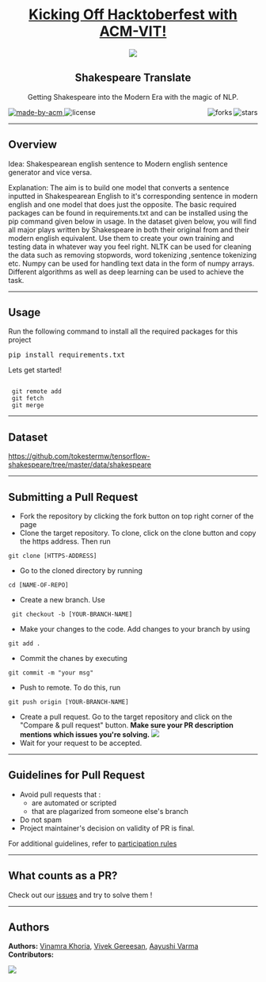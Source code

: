 <h1 align="center"><a href="https://organize.mlh.io/participants/events/4390-kickstarting-hacktoberfest-with-acm-vit">Kicking Off Hacktoberfest with ACM-VIT!</a></h1>
<p align="center">
<img src="https://raw.githubusercontent.com/Malika01/hacktoberfest-readme/master/Final.png">
</p>

<h2 align="center"> Shakespeare Translate </h2>

<p align="center"> 
Getting Shakespeare into the Modern Era with the magic of NLP.
</p>

<p>
  <a href="https://acmvit.in/" target="_blank">
    <img alt="made-by-acm" src="https://img.shields.io/badge/MADE%20BY-ACM%20VIT-blue?style=for-the-badge" />
  </a>
    <!-- Uncomment the below line to add the license badge. Make sure the right license badge is reflected. -->
    <img alt="license" src="https://img.shields.io/badge/License-MIT-green.svg?style=for-the-badge"  />
    <img alt="stars" src="https://img.shields.io/github/stars/ACM-VIT/Good-Client-Bad-Client?style=social" align="right"/> 
    <img alt="forks" src="https://img.shields.io/github/forks/ACM-VIT/Good-Client-Bad-Client?style=social" align="right"/>
</p>

---
## Overview

Idea:
Shakespearean english sentence to Modern english sentence generator and vice versa.

Explanation:
The aim is to build one model that converts a sentence inputted in Shakespearean English to it's corresponding sentence in modern english and one model that does just the opposite. The basic required packages can be found in requirements.txt and can be installed using the pip command given below in usage. In the dataset given below, you will find all major plays written by Shakespeare in both their original from and their modern english equivalent. Use them to create your own training and testing data in whatever way you feel right. NLTK can be used for cleaning the data such as removing stopwords, word tokenizing ,sentence tokenizing etc. Numpy can be used for handling text data in the form of numpy arrays. Different algorithms as well as deep learning can be used to achieve the task.


---
## Usage
Run the following command to install all the required packages for this project
<pre>pip install requirements.txt</pre>

Lets get started!
 <pre><code>
 git remote add
 git fetch 
 git merge</code></pre>
---
## Dataset

https://github.com/tokestermw/tensorflow-shakespeare/tree/master/data/shakespeare


---
## Submitting a Pull Request

 * Fork the repository by clicking the fork button on top right corner of the page
 * Clone the target repository. To clone, click on the clone button and copy the https address. Then run 
 <pre><code>git clone [HTTPS-ADDRESS]</code></pre>
* Go to the cloned directory by running 
<pre><code>cd [NAME-OF-REPO]</code></pre>
* Create a new branch. Use 
<pre><code> git checkout -b [YOUR-BRANCH-NAME]</code></pre>
* Make your changes to the code. Add changes to your branch by using 
<pre><code>git add .</code></pre>
* Commit the chanes by executing
<pre><code>git commit -m "your msg"</code></pre>
* Push to remote. To do this, run 
<pre><code>git push origin [YOUR-BRANCH-NAME]</code></pre>
* Create a pull request. Go to the target repository and click on the "Compare & pull request" button. **Make sure your PR description mentions which issues you're solving.**
<img src="https://drive.google.com/u/1/uc?id=1f9JKAR-kRvCRGxIs_SAvegaYDPx53T9G&export=download"></img>
* Wait for your request to be accepted. 

---
## Guidelines for Pull Request

  * Avoid pull requests that :
      * are automated or scripted
      * that are plagarized from someone else's branch
  * Do not spam
  * Project maintainer's decision on validity of PR is final.

  For additional guidelines, refer to [participation rules](https://hacktoberfest.digitalocean.com/details#rules)

---


## What counts as a PR?
Check out our [issues](https://github.com/ACM-VIT/Shakespeare-Translate/issues) and try to solve them !
  

---

## Authors

**Authors:** 
[Vinamra Khoria](https://github.com/vinamrak),
[Vivek Gereesan](https://github.com/vivek032001),
[Aayushi Varma](https://github.com/aayuv17)<br>
**Contributors:** 
<!--Generate contributors list using this link - https://contributors-img.web.app/preview--> 
<a href="https://github.com/ACM-VIT/Shakespeare-Translate/graphs/contributors">
  <img src="https://contributors-img.web.app/image?repo=ACM-VIT/Shakespeare-Translate" />
</a>


